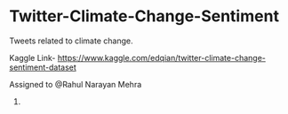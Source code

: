 # Twitter-Climate-Change-Sentiment
Tweets related to climate change. 

Kaggle Link- https://www.kaggle.com/edqian/twitter-climate-change-sentiment-dataset

Assigned to @Rahul Narayan Mehra

1. 
